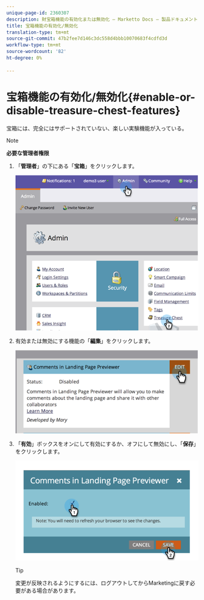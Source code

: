 ```yaml
---
unique-page-id: 2360307
description: 財宝箱機能の有効化または無効化 — Marketto Docs — 製品ドキュメント
title: 宝箱機能の有効化/無効化
translation-type: tm+mt
source-git-commit: 47b2fee7d146c3dc558d4bbb10070683f4cdfd3d
workflow-type: tm+mt
source-wordcount: '82'
ht-degree: 0%

---
```



# 宝箱機能の有効化/無効化{#enable-or-disable-treasure-chest-features}

宝箱には、完全にはサポートされていない、楽しい実験機能が入っている。

>[!NOTE]
>
>**必要な管理者権限**

1. 「**管理者**」の下にある「**宝箱**」をクリックします。

   ![](assets/image2014-9-16-17-3a0-3a36.png)

1. 有効または無効にする機能の「**編集**」をクリックします。

   ![](assets/image2014-9-16-16-3a53-3a42.png)

1. 「**有効**」ボックスをオンにして有効にするか、オフにして無効にし、「**保存**」をクリックします。

   ![](assets/image2014-9-16-16-3a53-3a53.png)

   >[!TIP]
   >
   >
   >変更が反映されるようにするには、ログアウトしてからMarketingに戻す必要がある場合があります。

